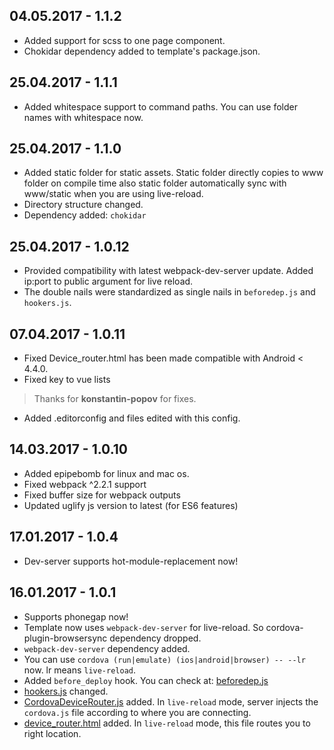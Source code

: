 ## 04.05.2017 - 1.1.2
* Added support for scss to one page component.
* Chokidar dependency added to template's package.json.

## 25.04.2017 - 1.1.1
* Added whitespace support to command paths. You can use folder names with whitespace now.

## 25.04.2017 - 1.1.0
* Added static folder for static assets. Static folder directly copies to www folder on compile time also static folder automatically sync with www/static when you are using live-reload.
* Directory structure changed.
* Dependency added: `chokidar`

## 25.04.2017 - 1.0.12
* Provided compatibility with latest webpack-dev-server update. Added ip:port to public argument for live reload.
* The double nails were standardized as single nails in `beforedep.js` and `hookers.js`.

## 07.04.2017 - 1.0.11
* Fixed Device_router.html has been made compatible with Android < 4.4.0.
* Fixed key to vue lists
> Thanks for **konstantin-popov** for fixes.
* Added .editorconfig and files edited with this config.

## 14.03.2017 - 1.0.10
* Added epipebomb for linux and mac os.
* Fixed webpack ^2.2.1 support
* Fixed buffer size for webpack outputs
* Updated uglify js version to latest (for ES6 features)

## 17.01.2017 - 1.0.4
* Dev-server supports hot-module-replacement now!

## 16.01.2017 - 1.0.1
* Supports phonegap now!
* Template now uses `webpack-dev-server` for live-reload. So cordova-plugin-browsersync dependency dropped.
* `webpack-dev-server` dependency added.
* You can use `cordova (run|emulate) (ios|android|browser) -- --lr` now. lr means `live-reload`.
* Added `before_deploy` hook. You can check at: [beforedep.js](template_src/hooks/beforedep.js)
* [hookers.js](template_src/hooks/hookers.js) changed.
* [CordovaDeviceRouter.js](template_src/webpack/dev_helpers/CordovaDeviceRouter.js) added. In `live-reload` mode, server injects the `cordova.js` file according to where you are connecting.
* [device_router.html](template_src/webpack/dev_helpers/device_router.html) added. In `live-reload` mode, this file routes you to right location.

